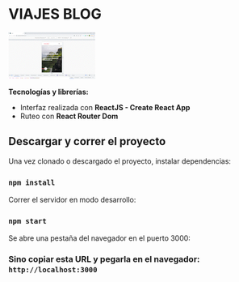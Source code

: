 # VIAJES BLOG

![viajes app](demo/viajes.gif)

**Tecnologías y librerías:**

- Interfaz realizada con **ReactJS - Create React App**
- Ruteo con **React Router Dom**

## Descargar y correr el proyecto

Una vez clonado o descargado el proyecto, instalar dependencias:

### `npm install`

Correr el servidor en modo desarrollo:

### `npm start`

Se abre una pestaña del navegador en el puerto 3000:

### Sino copiar esta URL y pegarla en el navegador: `http://localhost:3000`
